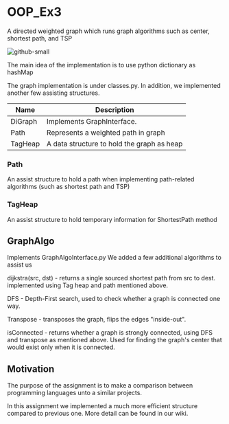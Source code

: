 # OOP_Ex3

A directed weighted graph which runs graph algorithms such as center, shortest path, and TSP

![github-small](https://github.com/Israel0545488592/OOP_Ex3/blob/master/GUI/Figure_1.png)


The main idea of the implementation is to use python dictionary as hashMap

The graph implementation is under classes.py.
In addition, we implemented another few assisting structures.

Name            |Description
---             | --- |
DiGraph         |Implements GraphInterface.
Path            | Represents a weighted path in graph
TagHeap         | A data structure to hold the graph as heap


### Path
An assist structure to hold a path when implementing path-related algorithms (such as shortest path and TSP) 

### TagHeap
An assist structure to hold temporary information for ShortestPath method

## GraphAlgo
Implements GraphAlgoInterface.py
We added a few additional algorithms to assist us

dijkstra(src, dst) - returns a single sourced shortest path from src to dest.
implemented using Tag heap and path mentioned above.

DFS -  Depth-First search, used to check whether a graph is connected one way.

Transpose - transposes the graph, flips the edges "inside-out".

isConnected - returns whether a graph is strongly connected, using DFS and transpose as mentioned above.
Used for finding the graph's center that would exist only when it is connected.

## Motivation
The purpose of the assignment is to make a comparison between programming languages unto a similar projects.

In this assignment we implemented a much more efficient structure compared to previous one. 
More detail can be found in our wiki.
